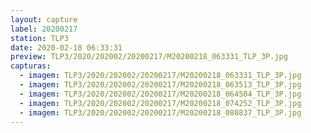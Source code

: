 ```yaml
---
layout: capture
label: 20200217
station: TLP3
date: 2020-02-18 06:33:31
preview: TLP3/2020/202002/20200217/M20200218_063331_TLP_3P.jpg
capturas:
  - imagem: TLP3/2020/202002/20200217/M20200218_063331_TLP_3P.jpg
  - imagem: TLP3/2020/202002/20200217/M20200218_063513_TLP_3P.jpg
  - imagem: TLP3/2020/202002/20200217/M20200218_064504_TLP_3P.jpg
  - imagem: TLP3/2020/202002/20200217/M20200218_074252_TLP_3P.jpg
  - imagem: TLP3/2020/202002/20200217/M20200218_080837_TLP_3P.jpg
---
```


